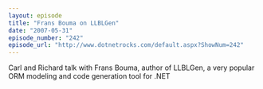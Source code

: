 ```yaml
---
layout: episode
title: "Frans Bouma on LLBLGen"
date: "2007-05-31"
episode_number: "242"
episode_url: "http://www.dotnetrocks.com/default.aspx?ShowNum=242"
---
```


Carl and Richard talk with Frans Bouma, author of LLBLGen, a very popular ORM modeling and code generation tool for .NET
